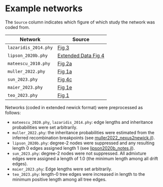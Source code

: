 # Example networks
The `Source` column indicates which figure of which study the network was coded from.

| Network | Source |
| --- | --- |
| `lazaridis_2014.phy` | [Fig 3](https://doi.org/10.1038/nature13673) |
| `lipson_2020b.phy` | [Extended Data Fig 4](https://doi.org/10.1038/s41586-020-1929-1) |
| `mateescu_2010.phy` | [Fig 2a](https://doi.org/10.1613/jair.2842) |
| `muller_2022.phy` | [Fig 1a](https://www.ncbi.nlm.nih.gov/pmc/articles/PMC9297283/) |
| `sun_2023.phy` | [Fig 4c](https://doi.org/10.1038/s41559-023-02185-8) |
| `maier_2023.phy` | [Fig 1e](https://doi.org/10.7554/eLife.85492) |
| `teo_2023.phy` | [Fig 1](https://doi.org/10.18061/bssb.v2i3.8977) |

Networks (coded in extended newick format) were preprocessed as follows:
- `mateescu_2020.phy`, `lazaridis_2014.phy`: edge lengths and inheritance
probabilities were set arbitrarily.
- `muller_2022.phy`: the inheritance probabilities were estimated from the
inferred recombination breakpoints (see [muller2022_nexus2newick.jl](https://github.com/bstkj/graphicalmodels_for_phylogenetics_code/blob/5f61755c4defe804fd813113e883d49445971ade/real_networks/muller2022_nexus2newick.jl)).
- `lipson_2020b.phy`: degree-2 nodes were suppressed and any resulting
length 0 edges assigned length 1 (see [lipson2020b_notes.jl](https://github.com/bstkj/graphicalmodels_for_phylogenetics_code/blob/5f61755c4defe804fd813113e883d49445971ade/real_networks/lipson2020b_notes.jl)).
- `sun_2023.phy`: degree-2 nodes were not suppressed. All admixture edges
were assigned a length of 1.0 (the minimum length among all drift edges).
- `maier_2023.phy`: Edge lengths were set arbitrarily.
- `teo_2023.phy`: length-0 tree edges were increased in length to the minimum
positive length among all tree edges.